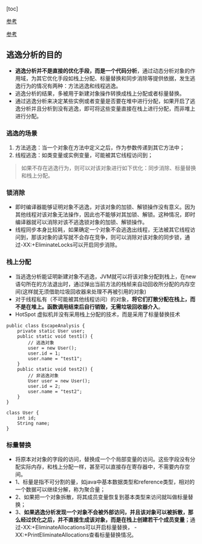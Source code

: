 [toc]

[参考](https://www.jianshu.com/p/20bd2e9b1f03)

[参考](https://mp.weixin.qq.com/s/QXyezti9MzALhI39DlI2Mg)


## 逃逸分析的目的
- **逃逸分析并不是直接的优化手段，而是一个代码分析**，通过动态分析对象的作用域，为其它优化手段如栈上分配、标量替换和同步消除等提供依据，发生逃逸行为的情况有两种：方法逃逸和线程逃逸。
- 逃逸分析的结果，多被用于新建对象操作转换成栈上分配或者标量替换。
- 通过逃逸分析来决定某些实例或者变量是否要在堆中进行分配，如果开启了逃逸分析并且分析到没有逃逸，即可将这些变量直接在栈上进行分配，而非堆上进行分配。

### 逃逸的场景
1. 方法逃逸：当一个对象在方法中定义之后，作为参数传递到其它方法中；
2. 线程逃逸：如类变量或实例变量，可能被其它线程访问到；
> 如果不存在逃逸行为，则可以对该对象进行如下优化：同步消除、标量替换和栈上分配。

### 锁消除
- 即时编译器能够证明对象不逃逸，对该对象的加锁、解锁操作没有意义。因为其他线程对该对象无法操作，因此也不能够对其加锁、解锁。这种情况，即时编译器就可以消除对该不逃逸锁对象的加锁、解锁操作。
- 线程同步本身比较耗，如果确定一个对象不会逃逸出线程，无法被其它线程访问到，那该对象的读写就不会存在竞争，则可以消除对该对象的同步锁，通过-XX:+EliminateLocks可以开启同步消除。


### 栈上分配
- 当逃逸分析能证明新建对象不逃逸，JVM就可以将该对象分配到栈上，在new语句所在的方法退出时，通过弹出当前方法的栈帧来自动回收所分配的内存空间(这样就无须借助垃圾回收器来处理不再被引用的对象)
- 对于线程私有（不可能被其他线程访问）的对象，**将它们打散分配在栈上，而不是在堆上。函数调用结束后自行销毁，无需垃圾回收器介入**。
-  HotSpot 虚拟机并没有采用栈上分配的技术，而是采用了标量替换技术

```
public class EscapeAnalysis {
    private static User user;
    public static void test1() {
        // 逃逸对象
        user = new User();
        user.id = 1;
        user.name = "test1";
    }
    public static void test2() {
        // 非逃逸对象
        User user = new User();
        user.id = 2;
        user.name = "test2";
    }
}

class User {
    int id;
    String name;
}
```

### 标量替换
- 将原本对对象的字段的访问，替换成一个个局部变量的访问。这些字段没有分配实际内存，和栈上分配一样，甚至可以直接存在寄存器中，不需要内存空间。
- 1、标量是指不可分割的量，如java中基本数据类型和reference类型，相对的一个数据可以继续分解，称为聚合量；
- 2、如果把一个对象拆散，将其成员变量恢复到基本类型来访问就叫做标量替换；
- 3、**如果逃逸分析发现一个对象不会被外部访问，并且该对象可以被拆散，那么经过优化之后，并不直接生成该对象，而是在栈上创建若干个成员变量**；通过-XX:+EliminateAllocations可以开启标量替换， -XX:+PrintEliminateAllocations查看标量替换情况。

